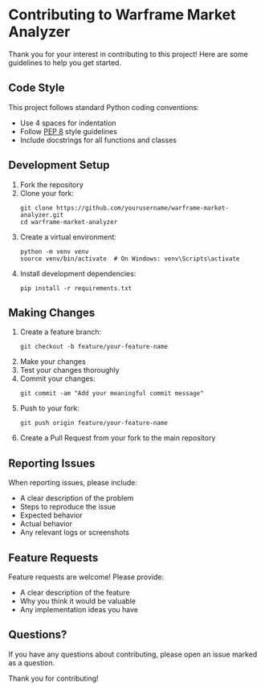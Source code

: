 # Contributing to Warframe Market Analyzer

Thank you for your interest in contributing to this project! Here are some guidelines to help you get started.

## Code Style

This project follows standard Python coding conventions:

- Use 4 spaces for indentation
- Follow [PEP 8](https://www.python.org/dev/peps/pep-0008/) style guidelines
- Include docstrings for all functions and classes

## Development Setup

1. Fork the repository
2. Clone your fork:
   ```
   git clone https://github.com/yourusername/warframe-market-analyzer.git
   cd warframe-market-analyzer
   ```
3. Create a virtual environment:
   ```
   python -m venv venv
   source venv/bin/activate  # On Windows: venv\Scripts\activate
   ```
4. Install development dependencies:
   ```
   pip install -r requirements.txt
   ```

## Making Changes

1. Create a feature branch:
   ```
   git checkout -b feature/your-feature-name
   ```
2. Make your changes
3. Test your changes thoroughly
4. Commit your changes:
   ```
   git commit -am "Add your meaningful commit message"
   ```
5. Push to your fork:
   ```
   git push origin feature/your-feature-name
   ```
6. Create a Pull Request from your fork to the main repository

## Reporting Issues

When reporting issues, please include:

- A clear description of the problem
- Steps to reproduce the issue
- Expected behavior
- Actual behavior
- Any relevant logs or screenshots

## Feature Requests

Feature requests are welcome! Please provide:

- A clear description of the feature
- Why you think it would be valuable
- Any implementation ideas you have

## Questions?

If you have any questions about contributing, please open an issue marked as a question.

Thank you for contributing!
